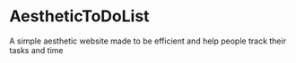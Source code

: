 # AestheticToDoList
A simple aesthetic website made to be efficient and help people track their tasks and time
